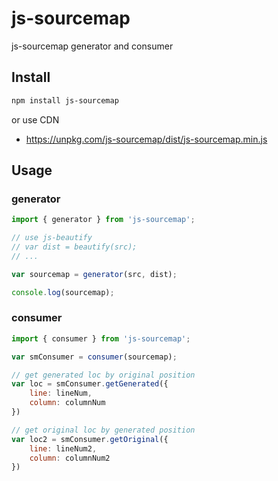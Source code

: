 # js-sourcemap

js-sourcemap generator and consumer

## Install

```sh
npm install js-sourcemap
```

or use CDN

- https://unpkg.com/js-sourcemap/dist/js-sourcemap.min.js

## Usage

### generator

```js
import { generator } from 'js-sourcemap';

// use js-beautify
// var dist = beautify(src);
// ...

var sourcemap = generator(src, dist);

console.log(sourcemap);
```

### consumer

```js
import { consumer } from 'js-sourcemap';

var smConsumer = consumer(sourcemap);

// get generated loc by original position
var loc = smConsumer.getGenerated({
    line: lineNum,
    column: columnNum
})

// get original loc by generated position
var loc2 = smConsumer.getOriginal({
    line: lineNum2,
    column: columnNum2
})
```